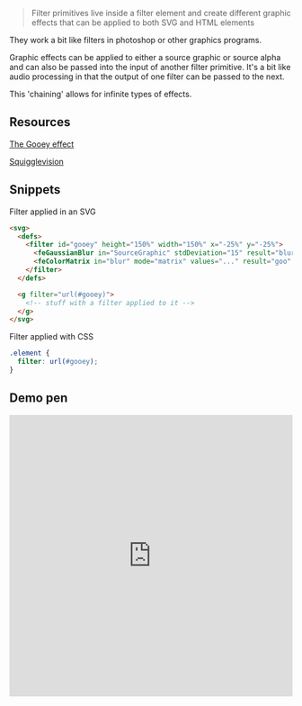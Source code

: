 > Filter primitives live inside a filter element and create different graphic effects that can be applied to both SVG and HTML elements

They work a bit like filters in photoshop or other graphics programs.

Graphic effects can be applied to either a source graphic or source alpha and can also be passed into the input of another filter primitive. It's a bit like audio processing in that the output of one filter can be passed to the next.

This 'chaining' allows for infinite types of effects.

## Resources

[The Gooey effect](https://css-tricks.com/gooey-effect/)

[Squigglevision](https://css-tricks.com/squigglevision-in-css-and-svg/)

## Snippets

Filter applied in an SVG

```html
<svg>
  <defs>
    <filter id="gooey" height="150%" width="150%" x="-25%" y="-25%">
      <feGaussianBlur in="SourceGraphic" stdDeviation="15" result="blur" />
      <feColorMatrix in="blur" mode="matrix" values="..." result="goo" />
    </filter>
  </defs>

  <g filter="url(#gooey)">
    <!-- stuff with a filter applied to it -->
  </g>
</svg>
```

Filter applied with CSS

```css
.element {
  filter: url(#gooey);
}
```

## Demo pen

<iframe height="500" style="width: 100%;" scrolling="no" title="Displacement" src="https://codepen.io/svganimationworkshop/embed/jOqgewd?height=265&theme-id=light&default-tab=result" frameborder="no" loading="lazy" allowtransparency="true" allowfullscreen="true">
  See the Pen <a href='https://codepen.io/svganimationworkshop/pen/jOqgewd'>Displacement</a> by SVG-workshops
  (<a href='https://codepen.io/svganimationworkshop'>@svganimationworkshop</a>) on <a href='https://codepen.io'>CodePen</a>.
</iframe>
